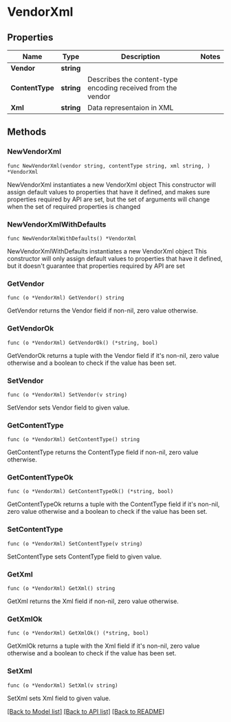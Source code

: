 # VendorXml

## Properties

Name | Type | Description | Notes
------------ | ------------- | ------------- | -------------
**Vendor** | **string** |  | 
**ContentType** | **string** | Describes the content-type encoding received from the vendor | 
**Xml** | **string** | Data representaion in XML | 

## Methods

### NewVendorXml

`func NewVendorXml(vendor string, contentType string, xml string, ) *VendorXml`

NewVendorXml instantiates a new VendorXml object
This constructor will assign default values to properties that have it defined,
and makes sure properties required by API are set, but the set of arguments
will change when the set of required properties is changed

### NewVendorXmlWithDefaults

`func NewVendorXmlWithDefaults() *VendorXml`

NewVendorXmlWithDefaults instantiates a new VendorXml object
This constructor will only assign default values to properties that have it defined,
but it doesn't guarantee that properties required by API are set

### GetVendor

`func (o *VendorXml) GetVendor() string`

GetVendor returns the Vendor field if non-nil, zero value otherwise.

### GetVendorOk

`func (o *VendorXml) GetVendorOk() (*string, bool)`

GetVendorOk returns a tuple with the Vendor field if it's non-nil, zero value otherwise
and a boolean to check if the value has been set.

### SetVendor

`func (o *VendorXml) SetVendor(v string)`

SetVendor sets Vendor field to given value.


### GetContentType

`func (o *VendorXml) GetContentType() string`

GetContentType returns the ContentType field if non-nil, zero value otherwise.

### GetContentTypeOk

`func (o *VendorXml) GetContentTypeOk() (*string, bool)`

GetContentTypeOk returns a tuple with the ContentType field if it's non-nil, zero value otherwise
and a boolean to check if the value has been set.

### SetContentType

`func (o *VendorXml) SetContentType(v string)`

SetContentType sets ContentType field to given value.


### GetXml

`func (o *VendorXml) GetXml() string`

GetXml returns the Xml field if non-nil, zero value otherwise.

### GetXmlOk

`func (o *VendorXml) GetXmlOk() (*string, bool)`

GetXmlOk returns a tuple with the Xml field if it's non-nil, zero value otherwise
and a boolean to check if the value has been set.

### SetXml

`func (o *VendorXml) SetXml(v string)`

SetXml sets Xml field to given value.



[[Back to Model list]](../README.md#documentation-for-models) [[Back to API list]](../README.md#documentation-for-api-endpoints) [[Back to README]](../README.md)


